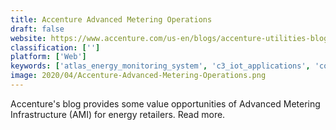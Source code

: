 ```yaml
---
title: Accenture Advanced Metering Operations
draft: false 
website: https://www.accenture.com/us-en/blogs/accenture-utilities-blog/ami-value-opportunities-abound-for-energy-retailers
classification: ['']
platform: ['Web']
keywords: ['atlas_energy_monitoring_system', 'c3_iot_applications', 'connexo_insight', 'enmat_energy_management', 'energyview', 'generis_platform', 'mecoms_meter_data_management', 'meterdesk', 'omnidata', 'opsolve_energy_depot', 'oracle_dataraker', 'plug_and_play_metering', 'silver_spring_smart_utilities', 'the_pi_system', 'utilities_meter_data_management', 'ucentra']
image: 2020/04/Accenture-Advanced-Metering-Operations.png
---
```

Accenture's blog provides some value opportunities of Advanced Metering Infrastructure (AMI) for energy retailers. Read more.